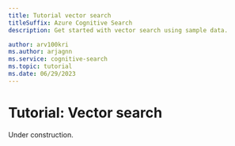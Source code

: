 ```yaml
---
title: Tutorial vector search
titleSuffix: Azure Cognitive Search
description: Get started with vector search using sample data.

author: arv100kri
ms.author: arjagnn
ms.service: cognitive-search
ms.topic: tutorial
ms.date: 06/29/2023
---
```


# Tutorial: Vector search

Under construction.

